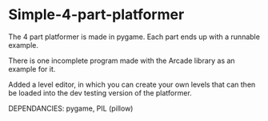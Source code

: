 # Simple-4-part-platformer

The 4 part platformer is made in pygame. Each part ends up with a runnable example.

There is one incomplete program made with the Arcade library as an example for it.

Added a level editor, in which you can create your own levels that can then be loaded into the dev testing version of
the platformer.

DEPENDANCIES:
pygame,
PIL (pillow)
